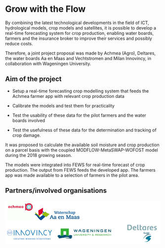 # Grow with the Flow

By combining the latest technological developments in the field of ICT, hydrological models, crop models and satellites, it is possible to develop a real-time forecasting system for crop production, enabling water boards, farmers and the insurance broker to improve their services and possibly reduce costs.

Therefore, a joint project proposal was made by Achmea (Agro), Deltares, the water boards Aa en Maas and Vechtstromen and Milan Innovincy, in collaboration with Wageningen University. 

## Aim of the project

- Setup a real-time forecasting crop modelling system that feeds the Achmea farmer app with relevant crop production data

- Calibrate the models and test them for practicality

- Test the usability of these data for the pilot farmers and the water boards involved

- Test the usefulness of these data for the determination and tracking of crop damage.

It was proposed to calculate the available soil moisture and crop production on a parcel basis with the coupled MODFLOW-MetaSWAP-WOFOST model during the 2018 growing season. 

The models were integrated into FEWS for real-time forecast of crop production. The output from FEWS feeds the developed app. 
The farmers app was made available to a selection of farmers in the pilot area.

## Partners/involved organisations

![Partners](partners.png)
